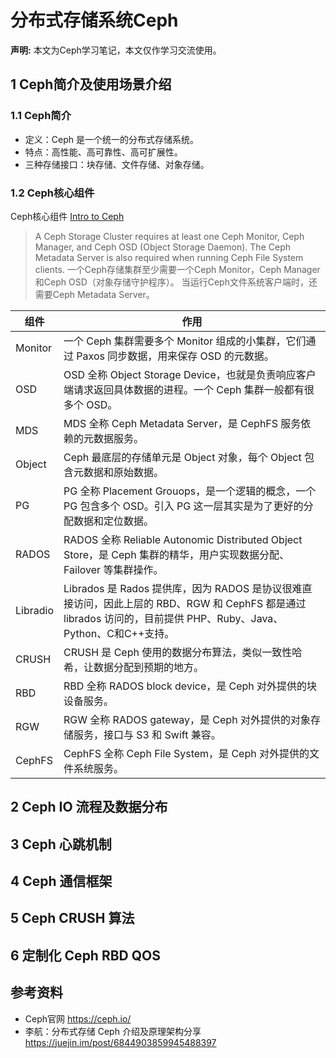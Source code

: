 # 分布式存储系统Ceph

**声明:**
本文为Ceph学习笔记，本文仅作学习交流使用。

## 1 Ceph简介及使用场景介绍
### 1.1 Ceph简介
* 定义：Ceph 是一个统一的分布式存储系统。
* 特点：高性能、高可靠性、高可扩展性。
* 三种存储接口：块存储、文件存储、对象存储。

### 1.2 Ceph核心组件
Ceph核心组件
[Intro to Ceph](https://docs.ceph.com/en/latest/start/intro/)
 > A Ceph Storage Cluster requires at least one Ceph Monitor, Ceph Manager, and Ceph OSD (Object Storage Daemon). The Ceph Metadata Server is also required when running Ceph File System clients.
一个Ceph存储集群至少需要一个Ceph Monitor，Ceph Manager 和Ceph OSD（对象存储守护程序）。 当运行Ceph文件系统客户端时，还需要Ceph Metadata Server。

| 组件 | 作用 |
| --- | --- |
| Monitor | 一个 Ceph 集群需要多个 Monitor 组成的小集群，它们通过 Paxos 同步数据，用来保存 OSD 的元数据。 |
| OSD | OSD 全称 Object Storage Device，也就是负责响应客户端请求返回具体数据的进程。一个 Ceph 集群一般都有很多个 OSD。 |
| MDS | MDS 全称 Ceph Metadata Server，是 CephFS 服务依赖的元数据服务。|
| Object | Ceph 最底层的存储单元是 Object 对象，每个 Object 包含元数据和原始数据。|
| PG | PG 全称 Placement Grouops，是一个逻辑的概念，一个 PG 包含多个 OSD。引入 PG 这一层其实是为了更好的分配数据和定位数据。 |
| RADOS | RADOS 全称 Reliable Autonomic Distributed Object Store，是 Ceph 集群的精华，用户实现数据分配、Failover 等集群操作。  |
| Libradio | Librados 是 Rados 提供库，因为 RADOS 是协议很难直接访问，因此上层的 RBD、RGW 和 CephFS 都是通过 librados 访问的，目前提供 PHP、Ruby、Java、Python、C和C++支持。|
| CRUSH | CRUSH 是 Ceph 使用的数据分布算法，类似一致性哈希，让数据分配到预期的地方。 |
| RBD | RBD 全称 RADOS block device，是 Ceph 对外提供的块设备服务。 |
| RGW | RGW 全称 RADOS gateway，是 Ceph 对外提供的对象存储服务，接口与 S3 和 Swift 兼容。 |
| CephFS | CephFS 全称 Ceph File System，是 Ceph 对外提供的文件系统服务。|

## 2 Ceph IO 流程及数据分布


## 3 Ceph 心跳机制


## 4 Ceph 通信框架


## 5 Ceph CRUSH 算法


## 6 定制化 Ceph RBD QOS

## 参考资料
* Ceph官网
https://ceph.io/
* 李航：分布式存储 Ceph 介绍及原理架构分享
https://juejin.im/post/6844903859945488397


